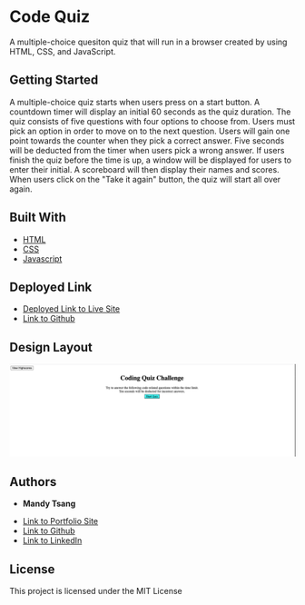 # Code Quiz
A multiple-choice quesiton quiz that will run in a browser created by using HTML, CSS, and JavaScript.


## Getting Started
A multiple-choice quiz starts when users press on a start button. A countdown timer will display an initial 60 seconds as the quiz duration. The quiz consists of five questions with four options to choose from. Users must pick an option in order to move on to the next question. Users will gain one point towards the counter when they pick a correct answer. Five seconds will be deducted from the timer when users pick a wrong answer. If users finish the quiz before the time is up, a window will be displayed for users to enter their initial. A scoreboard will then display their names and scores. When users click on the "Take it again" button, the quiz will start all over again. 


## Built With

* [HTML](https://developer.mozilla.org/en-US/docs/Web/HTML)
* [CSS](https://developer.mozilla.org/en-US/docs/Web/CSS)
* [Javascript](https://developer.mozilla.org/en-US/docs/Web/JavaScript)

## Deployed Link

* [Deployed Link to Live Site](https://mandytsang007.github.io/codeQuiz/)
* [Link to Github](https://github.com/MANDYTSANG007/codeQuiz)

## Design Layout

![alt text](codeQuizscreenshot.png)


## Authors

* **Mandy Tsang** 

- [Link to Portfolio Site](https://mandytsang007.github.io/new-portfolio/)
- [Link to Github]( https://github.com/MANDYTSANG007)
- [Link to LinkedIn](https://www.linkedin.com/in/man-tsang-64308b22a/)


## License

This project is licensed under the MIT License 
